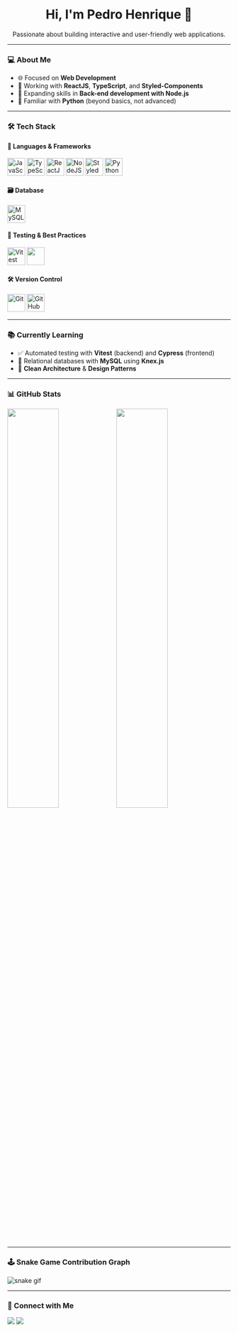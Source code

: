 
<h1 align="center">Hi, I'm Pedro Henrique 👋</h1>

<p align="center">
  Passionate about building interactive and user-friendly web applications.
</p>

---

### 💻 About Me

- 🌐 Focused on **Web Development**
- 🚀 Working with **ReactJS**, **TypeScript**, and **Styled-Components**
- 🧠 Expanding skills in **Back-end development with Node.js**
- 🐍 Familiar with **Python** (beyond basics, not advanced)

---

### 🛠️ Tech Stack

#### 🧩 Languages & Frameworks
<p align="left">
  <img src="https://cdn.jsdelivr.net/gh/devicons/devicon/icons/javascript/javascript-original.svg" width="40" alt="JavaScript" />
  <img src="https://cdn.jsdelivr.net/gh/devicons/devicon/icons/typescript/typescript-original.svg" width="40" alt="TypeScript" />
  <img src="https://cdn.jsdelivr.net/gh/devicons/devicon/icons/react/react-original.svg" width="40" alt="ReactJS" />
  <img src="https://cdn.jsdelivr.net/gh/devicons/devicon/icons/nodejs/nodejs-original.svg" width="40" alt="NodeJS" />
  <img src="https://raw.githubusercontent.com/styled-components/brand/master/styled-components.png" width="40" alt="Styled Components" />
  <img src="https://cdn.jsdelivr.net/gh/devicons/devicon/icons/python/python-original.svg" width="40" alt="Python" />
</p>

#### 🗃️ Database
<p align="left">
  <img src="https://cdn.jsdelivr.net/gh/devicons/devicon/icons/mysql/mysql-original.svg" width="40" alt="MySQL" />
</p>

#### 🧪 Testing & Best Practices
<p align="left">
  <img src="https://vitest.dev/logo.svg" width="40" alt="Vitest" />
  <img src="https://cdn.jsdelivr.net/gh/devicons/devicon@latest/icons/cypressio/cypressio-original.svg" width="40" />
          
          
          
</p>

#### 🛠️ Version Control
<p align="left">
  <img src="https://cdn.jsdelivr.net/gh/devicons/devicon/icons/git/git-original.svg" width="40" alt="Git" />
  <img src="https://cdn.jsdelivr.net/gh/devicons/devicon/icons/github/github-original.svg" width="40" alt="GitHub" />
</p>

---

### 📚 Currently Learning

- ✅ Automated testing with **Vitest** (backend) and **Cypress** (frontend)
- 🧩 Relational databases with **MySQL** using **Knex.js**
- 🧼 **Clean Architecture** & **Design Patterns**

---

### 📊 GitHub Stats

<p align="left">
  <img width="48%" src="https://github-readme-stats.vercel.app/api/top-langs/?username=pedrohgreis&layout=compact&theme=tokyonight" />
  <img width="48%" src="https://github-readme-stats.vercel.app/api?username=pedrohgreis&show_icons=true&theme=tokyonight&rank_icon=github" />
</p>

---

### 🕹️ Snake Game Contribution Graph

![snake gif](https://github.com/pedrohgreis/pedrohgreis/blob/output/github-contribution-grid-snake.svg)

---

### 🔗 Connect with Me

<p>
  <a href="https://www.linkedin.com/in/pedro-henrique-reis-157a94314"><img src="https://img.shields.io/badge/LinkedIn-blue?style=for-the-badge&logo=linkedin" /></a>
  <a href="mailto:pedrohgdreis@gmail.com"><img src="https://img.shields.io/badge/Gmail-red?style=for-the-badge&logo=gmail" /></a>
</p>
